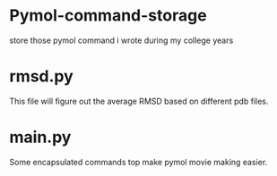# Pymol-command-storage
store those pymol command i wrote during my college years

rmsd.py
=======
This file will figure out the average RMSD based on different pdb files.

main.py
=======
Some encapsulated commands top make pymol movie making easier.
